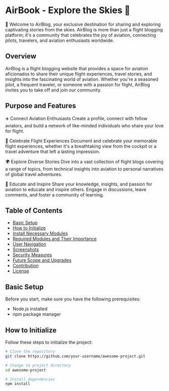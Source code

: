# AirBook - Explore the Skies 🛫

🚀 Welcome to AirBlog, your exclusive destination for sharing and exploring captivating stories from the skies. AirBlog is more than just a flight blogging platform; it's a community that celebrates the joy of aviation, connecting pilots, travelers, and aviation enthusiasts worldwide.

## Overview

AirBlog is a flight blogging website that provides a space for aviation aficionados to share their unique flight experiences, travel stories, and insights into the fascinating world of aviation. Whether you're a seasoned pilot, a frequent traveler, or someone with a passion for flight, AirBlog invites you to take off and join our community.

## Purpose and Features
✈️ Connect Aviation Enthusiasts
Create a profile, connect with fellow aviators, and build a network of like-minded individuals who share your love for flight.

📖 Celebrate Flight Experiences
Document and celebrate your memorable flight experiences, whether it's a breathtaking view from the cockpit or a travel adventure that left a lasting impression.

🌍 Explore Diverse Stories
Dive into a vast collection of flight blogs covering a range of topics, from technical insights into aviation to personal narratives of global travel adventures.

🚀 Educate and Inspire
Share your knowledge, insights, and passion for aviation to educate and inspire others. Engage in discussions, leave comments, and foster a community of learning.

## Table of Contents

- [Basic Setup](#basic-setup)
- [How to Initialize](#how-to-initialize)
- [Install Necessary Modules](#install-necessary-modules)
- [Required Modules and Their Importance](#required-modules-and-their-importance)
- [User Navigation](#user-navigation)
- [Screenshots](#screenshots)
- [Security Measures](#security-measures)
- [Future Scope and Upgrades](#future-scope-and-upgrades)
- [Contribution](#-contribution)
- [License](#-license)

## Basic Setup

Before you start, make sure you have the following prerequisites:

- Node.js installed
- npm package manager

## How to Initialize

Follow these steps to initialize the project:

```bash
# Clone the repository
git clone https://github.com/your-username/awesome-project.git

# Change to project directory
cd awesome-project

# Install dependencies
npm install
